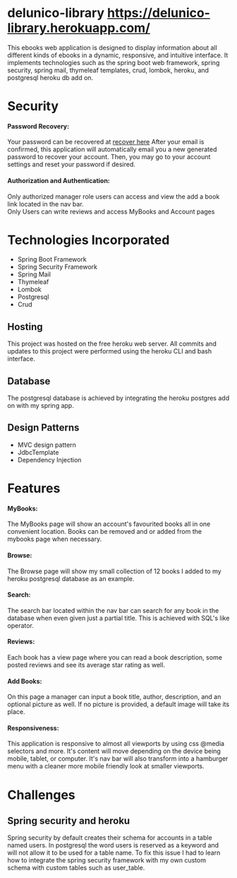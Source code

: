 # delunico-library https://delunico-library.herokuapp.com/
This ebooks web application is designed to display information about all different kinds of ebooks in a dynamic, responsive, and intuitive interface. It implements technologies such as the spring boot web framework, spring security, spring mail, thymeleaf templates, crud, lombok, heroku, and postgresql heroku db add on.
  
# Security
#### Password Recovery: ####
Your password can be recovered at <a href = "https://delunico-library.herokuapp.com/recover-account">recover here</a> After your email is confirmed, this application will automatically email you a new generated password to recover your account. Then, you may go to your account settings and reset your password if desired.
#### Authorization and Authentication: ####
 Only authorized manager role users can access and view the add a book link located in the nav bar.<br>
 Only Users can write reviews and access MyBooks and Account pages
 
 # Technologies Incorporated
<ul>
  <li>Spring Boot Framework</li>
  <li>Spring Security Framework</li>
  <li>Spring Mail</li>
  <li>Thymeleaf</li>
  <li>Lombok</li>
  <li>Postgresql</li>
  <li>Crud</li>
</ul>

## Hosting ##
This project was hosted on the free heroku web server. All commits and updates to this project were performed using the heroku CLI and bash interface.

## Database ##
The postgresql database is achieved by integrating the heroku postgres add on with my spring app. 

## Design Patterns ##
<ul>
  <li>MVC design pattern</li>
  <li>JdbcTemplate</li>
  <li>Dependency Injection </li>
</ul>
 
# Features
#### MyBooks: ####

  The MyBooks page will show an account's favourited books all in one convenient location. Books can be removed and or added from the mybooks page when necessary.
#### Browse: ####

  The Browse page will show my small collection of 12 books I added to my heroku postgresql database as an example. 
#### Search: ####

  The search bar located within the nav bar can search for any book in the database when even given just a partial title. This is achieved with SQL's like operator.
#### Reviews: ####

  Each book has a view page where you can read a book description, some posted reviews and see its average star rating as well.
#### Add Books: ####

  On this page a manager can input a book title, author, description, and an optional picture as well. If no picture is provided, a default image will take its place. 
#### Responsiveness: ####

  This application is responsive to almost all viewports by using css @media selectors and more. It's content will move depending on the device being mobile, tablet, or computer. It's nav bar will also transform into a hamburger menu with a cleaner more mobile friendly look at smaller viewports. 

# Challenges #

## Spring security and heroku ##
Spring security by default creates their schema for accounts in a table named users. In postgresql the word users is reserved as a keyword and will not allow it to be used for a table name. To fix this issue I had to learn how to integrate the spring security framework with my own custom schema with custom tables such as user_table.  

